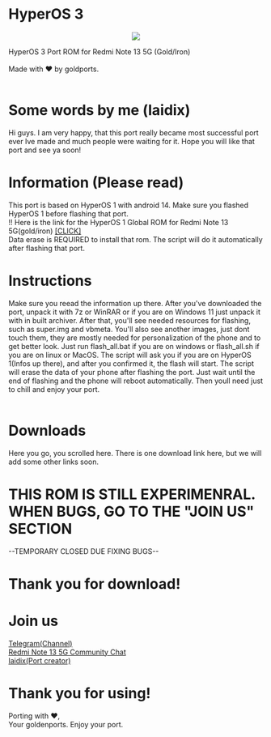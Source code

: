 # HyperOS 3

<div align="center"><a href="/"><img src="https://github.com/laidix/HyperOS-3/blob/main/hyperos3_gold.png"></a></div>

HyperOS 3 Port ROM for Redmi Note 13 5G (Gold/Iron) <br><br>
Made with ♥️ by goldports. <br><br>

# Some words by me (laidix)
Hi guys. I am very happy, that this port really became most successful port ever Ive made and much people were waiting for it. Hope you will like that port and see ya soon!

# Information (Please read)
This port is based on HyperOS 1 with android 14. Make sure you flashed HyperOS 1 before flashing that port. <br>
!! Here is the link for the HyperOS 1 Global ROM for Redmi Note 13 5G(gold/iron)                                                <a href="https://xiaomirom.com/en/download/redmi-note-13-5g-13r-pro-poco-x6-neo-5g-gold-stable-OS1.0.15.0.UNQMIXM/#global-fastboot">[CLICK]</a><br>
Data erase is REQUIRED to install that rom. The script will do it automatically after flashing that port.<br>

# Instructions
Make sure you reead the information up there. After you've downloaded the port, unpack it with 7z or WinRAR or if you are on Windows 11 just unpack it with in built archiver. After that, you'll see needed resources for flashing, such as super.img and vbmeta. You'll also see another images, just dont touch them, they are mostly needed for personalization of the phone and to get better look. Just run flash_all.bat if you are on windows or flash_all.sh if you are on linux or MacOS. The script will ask you if you are on HyperOS 1(Infos up there), and after you confirmed it, the flash will start. The script will erase the data of your phone after flashing the port. Just wait until the end of flashing and the phone will reboot automatically. Then youll need just to chill and enjoy your port. <br><br>

# Downloads
Here you go, you scrolled here. There is one download link here, but we will add some other links soon.<br>

# THIS ROM IS STILL EXPERIMENRAL. WHEN BUGS, GO TO THE "JOIN US" SECTION

--TEMPORARY CLOSED DUE FIXING BUGS--

# Thank you for download!

# Join us
<a href="https://t.me/goldports">Telegram(Channel)</a><br>
<a href="https://t.me/RedmiNote_13Community">Redmi Note 13 5G Community Chat</a><br>
<a href="https://t.me/laidix">laidix(Port creator)</a><br>

# Thank you for using!
Porting with ♥️, <br>
Your goldenports. Enjoy your port.


